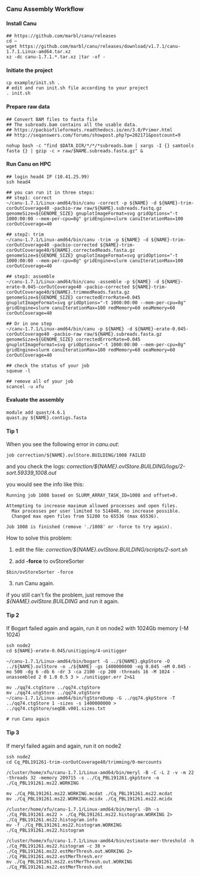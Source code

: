 ### Canu Assembly Workflow
#### Install Canu
```
## https://github.com/marbl/canu/releases
cd ~
wget https://github.com/marbl/canu/releases/download/v1.7.1/canu-1.7.1.Linux-amd64.tar.xz
xz -dc canu-1.7.1.*.tar.xz |tar -xf -
```

#### Initiate the project
```
cp example/init.sh .
# edit and run init.sh file according to your project
. init.sh
```

#### Prepare raw data
```
## Convert BAM files to fasta file
## The subreads.bam contains all the usable data. 
## https://pacbiofileformats.readthedocs.io/en/3.0/Primer.html
## http://seqanswers.com/forums/showpost.php?p=202171&postcount=9

nohup bash -c "find $DATA_DIR/*/*/*subreads.bam | xargs -I {} samtools fasta {} | gzip -c > raw/$NAME.subreads.fasta.gz" &
```

#### Run Canu on HPC
```
## login head4 IP (10.41.25.99)
ssh head4

## you can run it in three steps:
## step1: correct
~/canu-1.7.1/Linux-amd64/bin/canu -correct -p ${NAME} -d ${NAME}-trim-corOutCoverage40 -pacbio-raw raw/${NAME}.subreads.fastq.gz genomeSize=${GENOME_SIZE} gnuplotImageFormat=svg gridOptions="-t 1000:00:00 --mem-per-cpu=8g" gridEngine=slurm canuIterationMax=100 corOutCoverage=40

## step2: trim
~/canu-1.7.1/Linux-amd64/bin/canu -trim -p ${NAME} -d ${NAME}-trim-corOutCoverage40 -pacbio-corrected ${NAME}-trim-corOutCoverage40/${NAME}.correctedReads.fasta.gz genomeSize=${GENOME_SIZE} gnuplotImageFormat=svg gridOptions="-t 1000:00:00 --mem-per-cpu=8g" gridEngine=slurm canuIterationMax=100 corOutCoverage=40

## step3: assemble
~/canu-1.7.1/Linux-amd64/bin/canu -assemble -p ${NAME} -d ${NAME}-erate-0.045-corOutCoverage40 -pacbio-corrected ${NAME}-trim-corOutCoverage40/${NAME}.trimmedReads.fasta.gz genomeSize=${GENOME_SIZE} correctedErrorRate=0.045 gnuplotImageFormat=svg gridOptions="-t 1000:00:00 --mem-per-cpu=8g" gridEngine=slurm canuIterationMax=100 redMemory=60 oeaMemory=60 corOutCoverage=40 

## Or in one step
~/canu-1.7.1/Linux-amd64/bin/canu -p ${NAME} -d ${NAME}-erate-0.045-corOutCoverage40 -pacbio-raw raw/${NAME}.subreads.fasta.gz genomeSize=${GENOME_SIZE} correctedErrorRate=0.045 gnuplotImageFormat=svg gridOptions="-t 1000:00:00 --mem-per-cpu=8g" gridEngine=slurm canuIterationMax=100 redMemory=60 oeaMemory=60 corOutCoverage=40

## check the status of your job
squeue -l

## remove all of your job
scancel -u xfu
```

#### Evaluate the assembly
```
module add quast/4.6.1
quast.py ${NAME}.contigs.fasta 
```

#### Tip 1
When you see the following error in *canu.out*:
```
job correction/${NAME}.ovlStore.BUILDING/1008 FAILED
```
and you check the logs: *correction/${NAME}.ovlStore.BUILDING/logs/2-sort.59339_1008.out*

you would see the info like this:
```
Running job 1008 based on SLURM_ARRAY_TASK_ID=1008 and offset=0.

Attempting to increase maximum allowed processes and open files.
  Max processes per user limited to 514848, no increase possible.
  Changed max open files from 51200 to 65536 (max 65536).

Job 1008 is finished (remove './1008' or -force to try again).
```
How to solve this problem:

1. edit the file: *correction/${NAME}.ovlStore.BUILDING/scripts/2-sort.sh*

2. add **-force** to ovStoreSorter
```
$bin/ovStoreSorter -force
```
3. run Canu again.

if you still can't fix the problem, just remove the *${NAME}.ovlStore.BUILDING* and run it again.

#### Tip 2
If Bogart failed again and again, run it on node2 with 1024Gb memory (-M 1024)
```
ssh node2 
cd ${NAME}-erate-0.045/unitigging/4-unitigger

~/canu-1.7.1/Linux-amd64/bin/bogart -G ../${NAME}.gkpStore -O ../${NAME}.ovlStore -o ./${NAME} -gs 1400000000 -eg 0.045 -eM 0.045 -mo 500 -dg 6 -db 6 -dr 3 -ca 2100 -cp 200 -threads 16 -M 1024 -unassembled 2 0 1.0 0.5 3 > ./unitigger.err 2>&1

mv ./qq74.ctgStore ../qq74.ctgStore
mv ./qq74.utgStore ../qq74.utgStore
~/canu-1.7.1/Linux-amd64/bin/tgStoreDump -G ../qq74.gkpStore -T ../qq74.ctgStore 1 -sizes -s 1400000000 > ../qq74.ctgStore/seqDB.v001.sizes.txt

# run Canu again 
```

#### Tip 3
If meryl failed again and again, run it on node2
```
ssh node2 
cd Cq_PBL191261-trim-corOutCoverage40/trimming/0-mercounts

/cluster/home/xfu/canu-1.7.1/Linux-amd64/bin/meryl -B -C -L 2 -v -m 22 -threads 32 -memory 209715 -s ../Cq_PBL191261.gkpStore -o ./Cq_PBL191261.ms22.WORKING 

mv ./Cq_PBL191261.ms22.WORKING.mcdat ./Cq_PBL191261.ms22.mcdat
mv ./Cq_PBL191261.ms22.WORKING.mcidx ./Cq_PBL191261.ms22.mcidx

/cluster/home/xfu/canu-1.7.1/Linux-amd64/bin/meryl -Dh -s ./Cq_PBL191261.ms22 > ./Cq_PBL191261.ms22.histogram.WORKING 2> ./Cq_PBL191261.ms22.histogram.info 
mv -f ./Cq_PBL191261.ms22.histogram.WORKING ./Cq_PBL191261.ms22.histogram

/cluster/home/xfu/canu-1.7.1/Linux-amd64/bin/estimate-mer-threshold -h ./Cq_PBL191261.ms22.histogram -c 38 > ./Cq_PBL191261.ms22.estMerThresh.out.WORKING 2> ./Cq_PBL191261.ms22.estMerThresh.err
mv ./Cq_PBL191261.ms22.estMerThresh.out.WORKING ./Cq_PBL191261.ms22.estMerThresh.out
```
